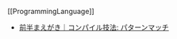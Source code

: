 [[ProgrammingLanguage]]

- [前半まえがき｜コンパイル技法: パターンマッチ](https://zenn.dev/blackenedgold/books/compiling-pattern-matching/viewer/preface_of_first_half)
